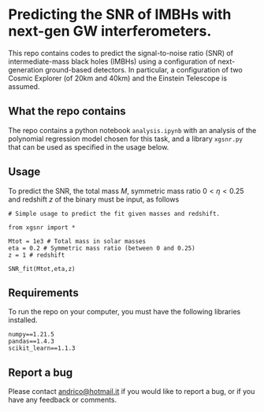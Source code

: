 # Predicting the SNR of IMBHs with next-gen GW interferometers.


This repo contains codes to predict the signal-to-noise ratio (SNR) of intermediate-mass black holes (IMBHs) using a configuration of next-generation ground-based detectors. In particular, a configuration of two Cosmic Explorer (of 20km and 40km) and the Einstein Telescope is assumed.

## What the repo contains

The repo contains a python notebook `analysis.ipynb` with an analysis of the polynomial regression model chosen for this task, and a library `xgsnr.py` that can be used as specified in the usage below.

## Usage

To predict the SNR, the total mass $M$, symmetric mass ratio $0 <\eta < 0.25$ and redshift $z$ of the binary must be input, as follows


```
# Simple usage to predict the fit given masses and redshift.

from xgsnr import *

Mtot = 1e3 # Total mass in solar masses
eta = 0.2 # Symmetric mass ratio (between 0 and 0.25)
z = 1 # redshift

SNR_fit(Mtot,eta,z)
```


## Requirements

To run the repo on your computer, you must have the following libraries installed.

```
numpy==1.21.5
pandas==1.4.3
scikit_learn==1.1.3
```

## Report a bug

Please contact andrico@hotmail.it if you would like to report a bug, or if you have any feedback or comments.
